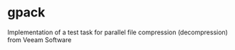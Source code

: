 # gpack

Implementation of a test task for parallel file compression (decompression) from Veeam Software
